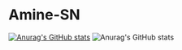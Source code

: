 # Amine-SN

[![Anurag's GitHub stats](https://github-readme-stats.vercel.app/api?username=Aminos7)](https://github.com/anuraghazra/github-readme-stats)
![Anurag's GitHub stats](https://github-readme-stats.vercel.app/api?username=Aminos7&count_private=true)

